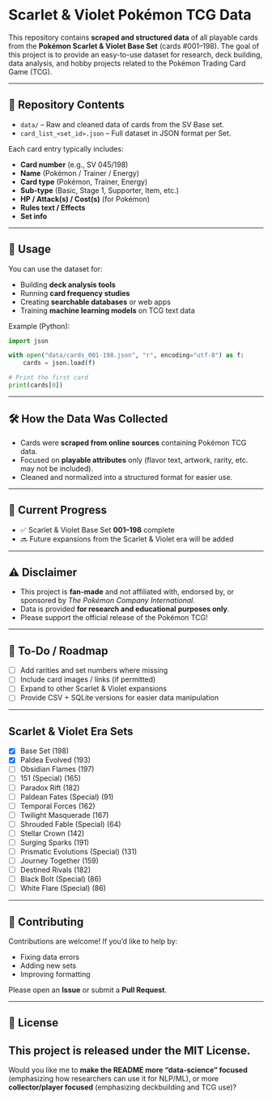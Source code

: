 # Scarlet & Violet Pokémon TCG Data

This repository contains **scraped and structured data** of all playable cards from the **Pokémon Scarlet & Violet Base Set** (cards #001–198).
The goal of this project is to provide an easy-to-use dataset for research, deck building, data analysis, and hobby projects related to the Pokémon Trading Card Game (TCG).

---

## 📂 Repository Contents

* `data/` – Raw and cleaned data of cards from the SV Base set.
* `card_list_<set_id>.json` – Full dataset in JSON format per Set.

Each card entry typically includes:

* **Card number** (e.g., SV 045/198)
* **Name** (Pokémon / Trainer / Energy)
* **Card type** (Pokémon, Trainer, Energy)
* **Sub-type** (Basic, Stage 1, Supporter, Item, etc.)
* **HP / Attack(s) / Cost(s)** (for Pokémon)
* **Rules text / Effects**
* **Set info**

---

## 🚀 Usage

You can use the dataset for:

* Building **deck analysis tools**
* Running **card frequency studies**
* Creating **searchable databases** or web apps
* Training **machine learning models** on TCG text data

Example (Python):

```python
import json

with open("data/cards_001-198.json", "r", encoding="utf-8") as f:
    cards = json.load(f)

# Print the first card
print(cards[0])
```

---

## 🛠️ How the Data Was Collected

* Cards were **scraped from online sources** containing Pokémon TCG data.
* Focused on **playable attributes** only (flavor text, artwork, rarity, etc. may not be included).
* Cleaned and normalized into a structured format for easier use.

---

## 📅 Current Progress

* ✅ Scarlet & Violet Base Set **001–198** complete
* 🔜 Future expansions from the Scarlet & Violet era will be added

---

## ⚠️ Disclaimer

* This project is **fan-made** and not affiliated with, endorsed by, or sponsored by *The Pokémon Company International*.
* Data is provided **for research and educational purposes only**.
* Please support the official release of the Pokémon TCG!

---

## 📌 To-Do / Roadmap

* [ ] Add rarities and set numbers where missing
* [ ] Include card images / links (if permitted)
* [ ] Expand to other Scarlet & Violet expansions
* [ ] Provide CSV + SQLite versions for easier data manipulation

---
## Scarlet & Violet Era Sets
* [x]  Base Set (198)
* [x]  Paldea Evolved (193)
* [ ]  Obsidian Flames (197)
* [ ]  151 (Special) (165)
* [ ]  Paradox Rift (182)
* [ ]  Paldean Fates (Special) (91)
* [ ]  Temporal Forces (162)
* [ ]  Twilight Masquerade (167)
* [ ]  Shrouded Fable (Special) (64)
* [ ]  Stellar Crown (142)
* [ ]  Surging Sparks (191)
* [ ]  Prismatic Evolutions (Special) (131)
* [ ]  Journey Together (159)
* [ ]  Destined Rivals (182)
* [ ]  Black Bolt (Special) (86)
* [ ]  White Flare (Special) (86)

---

## 🤝 Contributing

Contributions are welcome!
If you’d like to help by:

* Fixing data errors
* Adding new sets
* Improving formatting

Please open an **Issue** or submit a **Pull Request**.

---

## 📜 License

This project is released under the **MIT License**.
---

Would you like me to **make the README more “data-science” focused** (emphasizing how researchers can use it for NLP/ML), or more **collector/player focused** (emphasizing deckbuilding and TCG use)?
